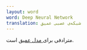 ```yaml
---
layout: word
word: Deep Neural Network
translation: شبکه‌ی عصبی عمیق
---
```


مترادفی برای[ مدل عمیق](d/deep_model) است.
